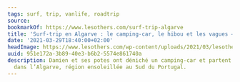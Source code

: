 ```yaml
---
tags: surf, trip, vanlife, roadtrip
source:
bookmarkOf: https://www.lesothers.com/surf-trip-algarve
title: 'Surf-trip en Algarve : le camping-car, le hibou et les vagues — Les Others'
date: '2021-03-29T18:40:00+02:00'
headImage: https://www.lesothers.com/wp-content/uploads/2021/03/lesothers-outdoor-aventure-roadtrip-surftrip-algarve-portugal-ete-7.jpeg
uuid: 951e172a-3b89-40e3-b6b2-5574e861740a
description: Damien et ses potes ont déniché un camping-car et partent pour un surf-trip
  dans l’Algarve, région ensoleillée au Sud du Portugal.
---
```


